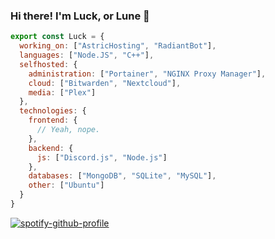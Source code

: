 ### Hi there! I'm Luck, or Lune 👋

```js
export const Luck = {
  working_on: ["AstricHosting", "RadiantBot"],
  languages: ["Node.JS", "C++"],
  selfhosted: {
    administration: ["Portainer", "NGINX Proxy Manager"],
    cloud: ["Bitwarden", "Nextcloud"],
    media: ["Plex"]
  },
  technologies: {
    frontend: {
      // Yeah, nope.
    },
    backend: {
      js: ["Discord.js", "Node.js"]
    },
    databases: ["MongoDB", "SQLite", "MySQL"],
    other: ["Ubuntu"]
  }
}
```

[![spotify-github-profile](https://spotify-github-profile.vercel.app/api/view?uid=ansele15&cover_image=true&theme=default&bar_color=d32ccf&bar_color_cover=true)](https://github.com/kittinan/spotify-github-profile)
